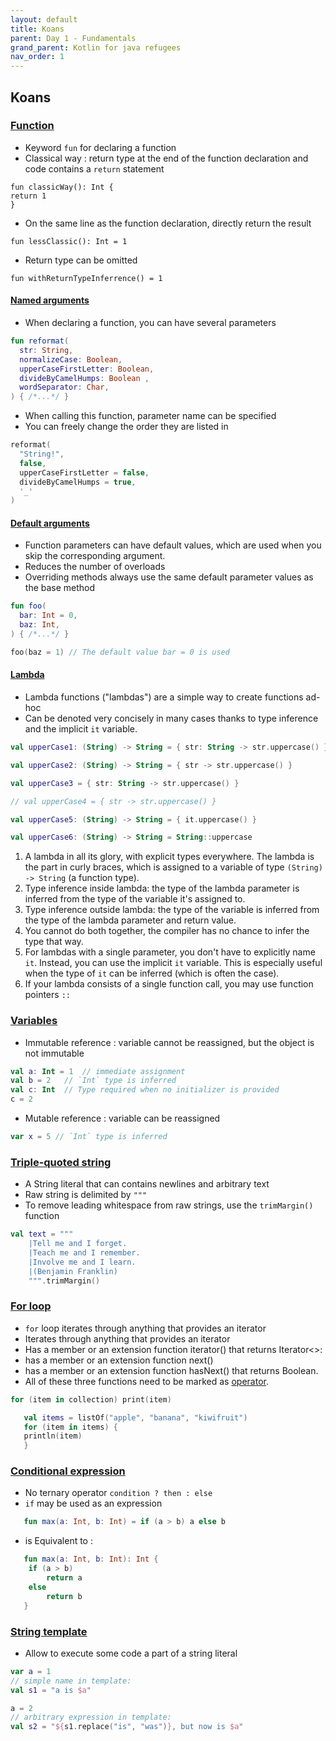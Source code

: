 ```yaml
---
layout: default
title: Koans
parent: Day 1 - Fundamentals
grand_parent: Kotlin for java refugees
nav_order: 1
---
```


## Koans

### [Function](https://play.kotlinlang.org/koans/Introduction/Hello,%20world!/Task.kt)

* Keyword `fun` for declaring a function
* Classical way :  return type at the end of the function declaration and code contains a `return` statement
```
fun classicWay(): Int {
return 1
}
```

* On the same line as the function declaration, directly return the result
```
fun lessClassic(): Int = 1
```

* Return type can be omitted
```
fun withReturnTypeInferrence() = 1
```

#### [Named arguments](https://play.kotlinlang.org/koans/Introduction/Named%20arguments/Task.kt)

* When declaring a function, you can have several parameters
```kotlin
fun reformat(
  str: String,
  normalizeCase: Boolean,
  upperCaseFirstLetter: Boolean,
  divideByCamelHumps: Boolean ,
  wordSeparator: Char,
) { /*...*/ }
```
* When calling this function, parameter name can be specified
* You can freely change the order they are listed in
```kotlin
reformat(
  "String!",
  false,
  upperCaseFirstLetter = false,
  divideByCamelHumps = true,
  '_'
)
```

#### [Default arguments](https://play.kotlinlang.org/koans/Introduction/Default%20arguments/Task.kt)

* Function parameters can have default values, which are used when you skip the corresponding argument.
* Reduces the number of overloads
* Overriding methods always use the same default parameter values as the base method
```kotlin
fun foo(
  bar: Int = 0,
  baz: Int,
) { /*...*/ }
```

```kotlin
foo(baz = 1) // The default value bar = 0 is used
```

#### [Lambda](https://play.kotlinlang.org/koans/Introduction/Lambdas/Task.kt)

* Lambda functions ("lambdas") are a simple way to create functions ad-hoc
* Can be denoted very concisely in many cases thanks to type inference and the implicit `it` variable.

```kotlin
val upperCase1: (String) -> String = { str: String -> str.uppercase() } // 1

val upperCase2: (String) -> String = { str -> str.uppercase() }         // 2

val upperCase3 = { str: String -> str.uppercase() }                     // 3

// val upperCase4 = { str -> str.uppercase() }                          // 4

val upperCase5: (String) -> String = { it.uppercase() }                 // 5

val upperCase6: (String) -> String = String::uppercase                  // 6
```

1. A lambda in all its glory, with explicit types everywhere. The lambda is the part in curly braces, which is assigned to a variable of type `(String) -> String` (a function type).
2. Type inference inside lambda: the type of the lambda parameter is inferred from the type of the variable it's assigned to.
3. Type inference outside lambda: the type of the variable is inferred from the type of the lambda parameter and return value.
4. You cannot do both together, the compiler has no chance to infer the type that way.
5. For lambdas with a single parameter, you don't have to explicitly name `it`. Instead, you can use the implicit `it` variable. This is especially useful when the type of `it` can be inferred (which is often the case).
6. If your lambda consists of a single function call, you may use function pointers `::`

### [Variables](https://kotlinlang.org/docs/basic-syntax.html#variables)

* Immutable reference : variable cannot be reassigned, but the object is not immutable

```kotlin
val a: Int = 1  // immediate assignment
val b = 2   // `Int` type is inferred
val c: Int  // Type required when no initializer is provided
c = 2
```

* Mutable reference : variable can be reassigned

```kotlin
var x = 5 // `Int` type is inferred
```

### [Triple-quoted string](https://play.kotlinlang.org/koans/Introduction/Triple-quoted%20strings/Task.kt)

* A String literal that can contains newlines and arbitrary text
* Raw string is delimited by `"""`
* To remove leading whitespace from raw strings, use the `trimMargin()` function

```kotlin
val text = """
    |Tell me and I forget.
    |Teach me and I remember.
    |Involve me and I learn.
    |(Benjamin Franklin)
    """.trimMargin()
```

### [For loop](https://kotlinlang.org/docs/basic-syntax.html#for-loop)

* `for` loop iterates through anything that provides an iterator
* Iterates through anything that provides an iterator
* Has a member or an extension function iterator() that returns Iterator<>:
* has a member or an extension function next()
* has a member or an extension function hasNext() that returns Boolean.
* All of these three functions need to be marked as [operator](https://kotlinlang.org/docs/operator-overloading.html).

```kotlin
for (item in collection) print(item)
```

```kotlin
   val items = listOf("apple", "banana", "kiwifruit")
   for (item in items) {
   println(item)
   }
```

### [Conditional expression](https://play.kotlinlang.org/byExample/02_control_flow/05_Conditional%20expression)

* No ternary operator `condition ? then : else`
* `if` may be used as an expression

```kotlin
   fun max(a: Int, b: Int) = if (a > b) a else b
```
* is Equivalent to :

```kotlin
   fun max(a: Int, b: Int): Int {
    if (a > b) 
        return a 
    else 
        return b  
   } 
```

### [String template](https://kotlinlang.org/docs/basic-syntax.html#string-templates)

* Allow to execute some code a part of a string literal

```kotlin
var a = 1
// simple name in template:
val s1 = "a is $a" 

a = 2
// arbitrary expression in template:
val s2 = "${s1.replace("is", "was")}, but now is $a"
```